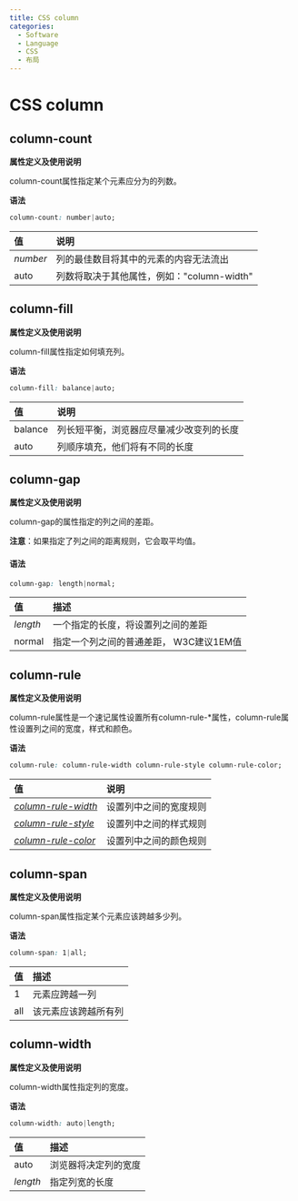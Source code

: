 ```yaml
---
title: CSS column
categories:
  - Software
  - Language
  - CSS
  - 布局
---
```

# CSS column

## column-count

**属性定义及使用说明**

column-count属性指定某个元素应分为的列数。

**语法**

```css
column-count: number|auto;
```

| 值       | 说明                                       |
| :------- | :----------------------------------------- |
| *number* | 列的最佳数目将其中的元素的内容无法流出     |
| auto     | 列数将取决于其他属性，例如："column-width" |

## column-fill

**属性定义及使用说明**

column-fill属性指定如何填充列。

**语法**

```css
column-fill: balance|auto;
```

| 值      | 说明                                     |
| :------ | :--------------------------------------- |
| balance | 列长短平衡，浏览器应尽量减少改变列的长度 |
| auto    | 列顺序填充，他们将有不同的长度           |

## column-gap

**属性定义及使用说明**

column-gap的属性指定的列之间的差距。

**注意**：如果指定了列之间的距离规则，它会取平均值。

#### 语法

```css
column-gap: length|normal;
```

| 值       | 描述                                    |
| :------- | :-------------------------------------- |
| *length* | 一个指定的长度，将设置列之间的差距      |
| normal   | 指定一个列之间的普通差距， W3C建议1EM值 |

## column-rule

**属性定义及使用说明**

column-rule属性是一个速记属性设置所有column-rule-*属性，column-rule属性设置列之间的宽度，样式和颜色。

**语法**

```css
column-rule: column-rule-width column-rule-style column-rule-color;
```

| 值                                                           | 说明                   |
| :----------------------------------------------------------- | :--------------------- |
| *[column-rule-width](https://www.runoob.com/cssref/css3-pr-column-rule-width.html)* | 设置列中之间的宽度规则 |
| *[column-rule-style](https://www.runoob.com/cssref/css3-pr-column-rule-style.html)* | 设置列中之间的样式规则 |
| *[column-rule-color](https://www.runoob.com/cssref/css3-pr-column-rule-color.html)* | 设置列中之间的颜色规则 |

## column-span

**属性定义及使用说明**

column-span属性指定某个元素应该跨越多少列。

**语法**

```css
column-span: 1|all;
```

| 值   | 描述                 |
| :--- | :------------------- |
| 1    | 元素应跨越一列       |
| all  | 该元素应该跨越所有列 |

## column-width

**属性定义及使用说明**

column-width属性指定列的宽度。

**语法**

```css
column-width: auto|length;
```

| 值       | 描述                 |
| :------- | :------------------- |
| auto     | 浏览器将决定列的宽度 |
| *length* | 指定列宽的长度       |
